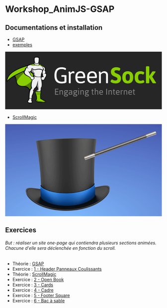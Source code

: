 # Workshop_AnimJS-GSAP

## Documentations et installation
*	[GSAP](https://greensock.com/get-started-js)
* [exemples](https://greensock.com/examples-showcases)

![GSAP](https://github.com/tonidano/Workshop_AnimJS-GSAP/blob/master/assets/images/greensock-logo.svg)

* [ScrollMagic](http://scrollmagic.io/docs/index.html#toc6)

![Scrollmagic](https://github.com/tonidano/Workshop_AnimJS-GSAP/blob/master/assets/images/scrollmagic.gif)

## Exercices
###### But : réaliser un site one-page qui contiendra plusieurs sections animées. Chacune d'elle sera déclenchée en fonction du scroll.

* Théorie : [GSAP](./GSAP)
* Exercice : [1 - Header Panneaux Coulissants](./Exercice_1)
* Théorie : [ScrollMagic](./ScrollMagic)
* Exercice : [2 - Open Book](./Exercice_2)
* Exercice : [3 - Cards](./Exercice_3)
* Exercice : [4 - Cadre](./Exercice_4)
* Exercice : [5 - Footer Square](./Exercice_5)
* Exercice : [6 - Bac à sable](./Bac_a_sable)
